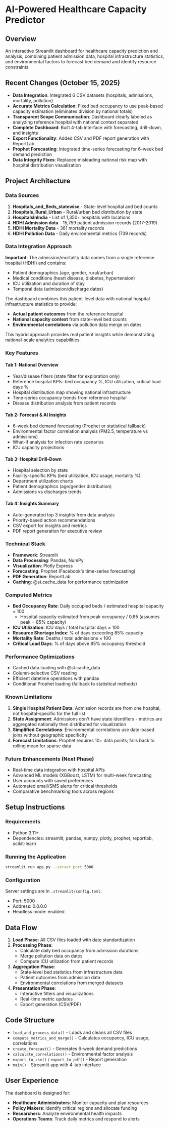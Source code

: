 # AI-Powered Healthcare Capacity Predictor

## Overview
An interactive Streamlit dashboard for healthcare capacity prediction and analysis, combining patient admission data, hospital infrastructure statistics, and environmental factors to forecast bed demand and identify resource constraints.

## Recent Changes (October 15, 2025)
- **Data Integration**: Integrated 6 CSV datasets (hospitals, admissions, mortality, pollution)
- **Accurate Metrics Calculation**: Fixed bed occupancy to use peak-based capacity estimation (eliminates division by national totals)
- **Transparent Scope Communication**: Dashboard clearly labeled as analyzing reference hospital with national context separated
- **Complete Dashboard**: Built 4-tab interface with forecasting, drill-down, and insights
- **Export Functionality**: Added CSV and PDF report generation with ReportLab
- **Prophet Forecasting**: Integrated time-series forecasting for 6-week bed demand prediction
- **Data Integrity Fixes**: Replaced misleading national risk map with hospital distribution visualization

## Project Architecture

### Data Sources
1. **Hospitals_and_Beds_statewise** - State-level hospital and bed counts
2. **Hospitals_Rural_Urban** - Rural/urban bed distribution by state
3. **HospitalsInIndia** - List of 1,350+ hospitals with locations
4. **HDHI Admission data** - 15,759 patient admission records (2017-2019)
5. **HDHI Mortality Data** - 361 mortality records
6. **HDHI Pollution Data** - Daily environmental metrics (739 records)

### Data Integration Approach

**Important**: The admission/mortality data comes from a single reference hospital (HDHI) and contains:
- Patient demographics (age, gender, rural/urban)
- Medical conditions (heart disease, diabetes, hypertension)
- ICU utilization and duration of stay
- Temporal data (admission/discharge dates)

The dashboard combines this patient-level data with national hospital infrastructure statistics to provide:
- **Actual patient outcomes** from the reference hospital
- **National capacity context** from state-level bed counts
- **Environmental correlations** via pollution data merge on dates

This hybrid approach provides real patient insights while demonstrating national-scale analytics capabilities.

### Key Features

#### Tab 1: National Overview
- Year/disease filters (state filter for exploration only)
- Reference hospital KPIs: bed occupancy %, ICU utilization, critical load days %
- Hospital distribution map showing national infrastructure
- Time-series occupancy trends from reference hospital
- Disease distribution analysis from patient records

#### Tab 2: Forecast & AI Insights
- 6-week bed demand forecasting (Prophet or statistical fallback)
- Environmental factor correlation analysis (PM2.5, temperature vs admissions)
- What-if analysis for infection rate scenarios
- ICU capacity projections

#### Tab 3: Hospital Drill-Down
- Hospital selection by state
- Facility-specific KPIs (bed utilization, ICU usage, mortality %)
- Department utilization charts
- Patient demographics (age/gender distribution)
- Admissions vs discharges trends

#### Tab 4: Insights Summary
- Auto-generated top 3 insights from data analysis
- Priority-based action recommendations
- CSV export for insights and metrics
- PDF report generation for executive review

### Technical Stack
- **Framework**: Streamlit
- **Data Processing**: Pandas, NumPy
- **Visualization**: Plotly Express
- **Forecasting**: Prophet (Facebook's time-series forecasting)
- **PDF Generation**: ReportLab
- **Caching**: @st.cache_data for performance optimization

### Computed Metrics
- **Bed Occupancy Rate**: Daily occupied beds / estimated hospital capacity × 100
  - Hospital capacity estimated from peak occupancy / 0.85 (assumes peak = 85% capacity)
- **ICU Utilization**: ICU days / total hospital days × 100
- **Resource Shortage Index**: % of days exceeding 85% capacity
- **Mortality Rate**: Deaths / total admissions × 100
- **Critical Load Days**: % of days above 85% occupancy threshold

### Performance Optimizations
- Cached data loading with @st.cache_data
- Column-selective CSV reading
- Efficient datetime operations with pandas
- Conditional Prophet loading (fallback to statistical methods)

### Known Limitations
1. **Single Hospital Patient Data**: Admission records are from one hospital, not hospital-specific for the full list
2. **State Assignment**: Admissions don't have state identifiers - metrics are aggregated nationally then distributed for visualization
3. **Simplified Correlations**: Environmental correlations use date-based joins without geographic specificity
4. **Forecast Limitations**: Prophet requires 10+ data points; falls back to rolling mean for sparse data

### Future Enhancements (Next Phase)
- Real-time data integration with hospital APIs
- Advanced ML models (XGBoost, LSTM) for multi-week forecasting
- User accounts with saved preferences
- Automated email/SMS alerts for critical thresholds
- Comparative benchmarking tools across regions

## Setup Instructions

### Requirements
- Python 3.11+
- Dependencies: streamlit, pandas, numpy, plotly, prophet, reportlab, scikit-learn

### Running the Application
```bash
streamlit run app.py --server.port 5000
```

### Configuration
Server settings are in `.streamlit/config.toml`:
- Port: 5000
- Address: 0.0.0.0
- Headless mode: enabled

## Data Flow

1. **Load Phase**: All CSV files loaded with date standardization
2. **Processing Phase**: 
   - Calculate daily bed occupancy from admission durations
   - Merge pollution data on dates
   - Compute ICU utilization from patient records
3. **Aggregation Phase**:
   - State-level bed statistics from infrastructure data
   - Patient outcomes from admission data
   - Environmental correlations from merged datasets
4. **Presentation Phase**:
   - Interactive filters and visualizations
   - Real-time metric updates
   - Export generation (CSV/PDF)

## Code Structure

- `load_and_process_data()` - Loads and cleans all CSV files
- `compute_metrics_and_merge()` - Calculates occupancy, ICU usage, correlations
- `create_forecast()` - Generates 6-week demand predictions
- `calculate_correlations()` - Environmental factor analysis
- `export_to_csv()` / `export_to_pdf()` - Report generation
- `main()` - Streamlit app with 4-tab interface

## User Experience

The dashboard is designed for:
- **Healthcare Administrators**: Monitor capacity and plan resources
- **Policy Makers**: Identify critical regions and allocate funding
- **Researchers**: Analyze environmental health impacts
- **Operations Teams**: Track daily metrics and respond to alerts
